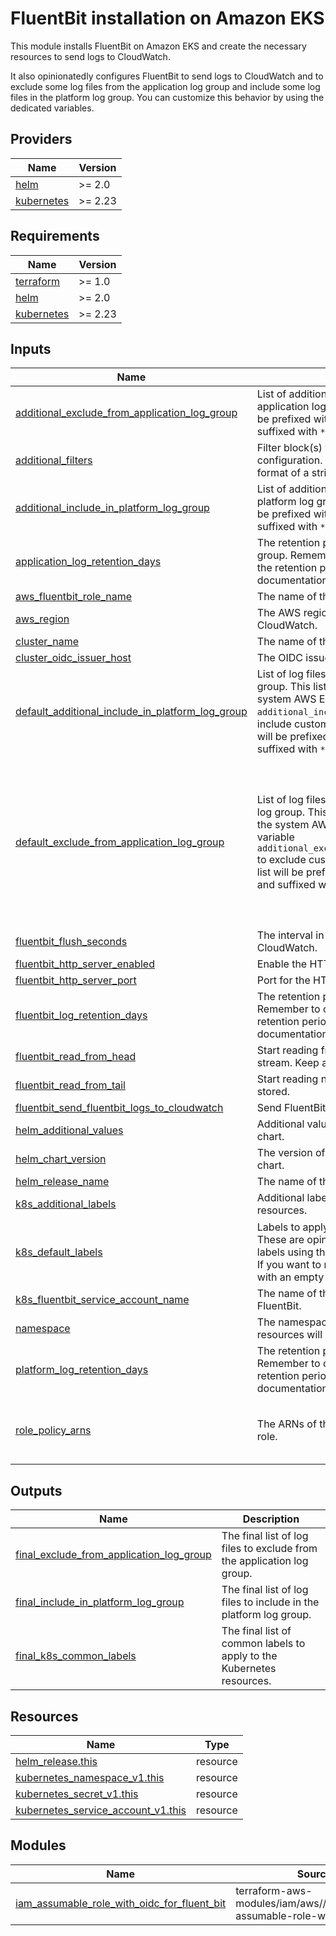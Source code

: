 # FluentBit installation on Amazon EKS

This module installs FluentBit on Amazon EKS and create the necessary resources to send logs to CloudWatch.

It also opinionatedly configures FluentBit to send logs to CloudWatch and to exclude some log files from the application log group and include some log files in the platform log group. You can customize this behavior by using the dedicated variables.

<!-- BEGIN_TF_DOCS -->
## Providers

| Name | Version |
|------|---------|
| <a name="provider_helm"></a> [helm](#provider\_helm) | >= 2.0 |
| <a name="provider_kubernetes"></a> [kubernetes](#provider\_kubernetes) | >= 2.23 |

## Requirements

| Name | Version |
|------|---------|
| <a name="requirement_terraform"></a> [terraform](#requirement\_terraform) | >= 1.0 |
| <a name="requirement_helm"></a> [helm](#requirement\_helm) | >= 2.0 |
| <a name="requirement_kubernetes"></a> [kubernetes](#requirement\_kubernetes) | >= 2.23 |

## Inputs

| Name | Description | Type | Default | Required |
|------|-------------|------|---------|:--------:|
| <a name="input_additional_exclude_from_application_log_group"></a> [additional\_exclude\_from\_application\_log\_group](#input\_additional\_exclude\_from\_application\_log\_group) | List of additional log files to exclude from the application log group. The element of this list will be prefixed with `/var/log/containers/` and suffixed with `*.log`. | `list(string)` | `[]` | no |
| <a name="input_additional_filters"></a> [additional\_filters](#input\_additional\_filters) | Filter block(s) to add to the FluentBit configuration. The filter block(s) must be in the format of a string. | `string` | `""` | no |
| <a name="input_additional_include_in_platform_log_group"></a> [additional\_include\_in\_platform\_log\_group](#input\_additional\_include\_in\_platform\_log\_group) | List of additional log files to include in the platform log group. The element of this list will be prefixed with `/var/log/containers/` and suffixed with `*.log`. | `list(string)` | `[]` | no |
| <a name="input_application_log_retention_days"></a> [application\_log\_retention\_days](#input\_application\_log\_retention\_days) | The retention period for the application log group. Remember to check the valid values for the retention period in the AWS CloudWatch documentation. | `number` | `30` | no |
| <a name="input_aws_fluentbit_role_name"></a> [aws\_fluentbit\_role\_name](#input\_aws\_fluentbit\_role\_name) | The name of the IAM role for FluentBit. | `string` | `"fluentbit"` | no |
| <a name="input_aws_region"></a> [aws\_region](#input\_aws\_region) | The AWS region used to send logs to CloudWatch. | `string` | n/a | yes |
| <a name="input_cluster_name"></a> [cluster\_name](#input\_cluster\_name) | The name of the EKS cluster. | `string` | n/a | yes |
| <a name="input_cluster_oidc_issuer_host"></a> [cluster\_oidc\_issuer\_host](#input\_cluster\_oidc\_issuer\_host) | The OIDC issuer host for the EKS cluster. | `string` | n/a | yes |
| <a name="input_default_additional_include_in_platform_log_group"></a> [default\_additional\_include\_in\_platform\_log\_group](#input\_default\_additional\_include\_in\_platform\_log\_group) | List of log files to include in the platform log group. This list is intended for the log files of the system AWS EKS applications, use the variable `additional_include_in_platform_log_group` to include custom log files. The element of this list will be prefixed with `/var/log/containers/` and suffixed with `*.log`. | `list(string)` | <pre>[<br>  "ebs-csi-controller",<br>  "ebs-csi-node",<br>  "efs-csi-controller",<br>  "efs-csi-node"<br>]</pre> | no |
| <a name="input_default_exclude_from_application_log_group"></a> [default\_exclude\_from\_application\_log\_group](#input\_default\_exclude\_from\_application\_log\_group) | List of log files to exclude from the application log group. This list is intended for the log files of the system AWS EKS applications, use the variable `additional_exclude_from_application_log_group` to exclude custom log files. The element of this list will be prefixed with `/var/log/containers/` and suffixed with `*.log`. | `list(string)` | <pre>[<br>  "aws-load-balancer-controller",<br>  "aws-node",<br>  "cluster-autoscaler-aws-cluster-autoscaler",<br>  "coredns",<br>  "ebs-csi-controller",<br>  "ebs-csi-node",<br>  "efs-csi-controller",<br>  "efs-csi-node",<br>  "kube-proxy",<br>  "metric-server-metrics-server"<br>]</pre> | no |
| <a name="input_fluentbit_flush_seconds"></a> [fluentbit\_flush\_seconds](#input\_fluentbit\_flush\_seconds) | The interval in seconds to flush the logs to CloudWatch. | `number` | `15` | no |
| <a name="input_fluentbit_http_server_enabled"></a> [fluentbit\_http\_server\_enabled](#input\_fluentbit\_http\_server\_enabled) | Enable the HTTP server for fluentbit. | `bool` | `false` | no |
| <a name="input_fluentbit_http_server_port"></a> [fluentbit\_http\_server\_port](#input\_fluentbit\_http\_server\_port) | Port for the HTTP server. | `number` | `2020` | no |
| <a name="input_fluentbit_log_retention_days"></a> [fluentbit\_log\_retention\_days](#input\_fluentbit\_log\_retention\_days) | The retention period for the FluentBit log group. Remember to check the valid values for the retention period in the AWS CloudWatch documentation. | `number` | `3` | no |
| <a name="input_fluentbit_read_from_head"></a> [fluentbit\_read\_from\_head](#input\_fluentbit\_read\_from\_head) | Start reading from the beginning of the log stream. Keep also the entries already stored. | `string` | `"Off"` | no |
| <a name="input_fluentbit_read_from_tail"></a> [fluentbit\_read\_from\_tail](#input\_fluentbit\_read\_from\_tail) | Start reading new entries. Skip entries already stored. | `string` | `"On"` | no |
| <a name="input_fluentbit_send_fluentbit_logs_to_cloudwatch"></a> [fluentbit\_send\_fluentbit\_logs\_to\_cloudwatch](#input\_fluentbit\_send\_fluentbit\_logs\_to\_cloudwatch) | Send FluentBit logs to CloudWatch. | `bool` | `true` | no |
| <a name="input_helm_additional_values"></a> [helm\_additional\_values](#input\_helm\_additional\_values) | Additional values to be passed to the Helm chart. | `list(string)` | `[]` | no |
| <a name="input_helm_chart_version"></a> [helm\_chart\_version](#input\_helm\_chart\_version) | The version of the aws-for-fluent-bit Helm chart. | `string` | `"0.1.34"` | no |
| <a name="input_helm_release_name"></a> [helm\_release\_name](#input\_helm\_release\_name) | The name of the Helm release. | `string` | `"fluentbit"` | no |
| <a name="input_k8s_additional_labels"></a> [k8s\_additional\_labels](#input\_k8s\_additional\_labels) | Additional labels to apply to the kubernetes resources. | `map(string)` | `{}` | no |
| <a name="input_k8s_default_labels"></a> [k8s\_default\_labels](#input\_k8s\_default\_labels) | Labels to apply to the kubernetes resources. These are opinionated labels, you can add more labels using the variable `additional_k8s_labels`. If you want to remove a label, you can override it with an empty map(string). | `map(string)` | <pre>{<br>  "managed-by": "terraform",<br>  "scope": "fluentbit"<br>}</pre> | no |
| <a name="input_k8s_fluentbit_service_account_name"></a> [k8s\_fluentbit\_service\_account\_name](#input\_k8s\_fluentbit\_service\_account\_name) | The name of the Kubernetes service account for FluentBit. | `string` | `"fluentbit"` | no |
| <a name="input_namespace"></a> [namespace](#input\_namespace) | The namespace in which the Fluent Bit resources will be created. | `string` | `"amazon-cloudwatch"` | no |
| <a name="input_platform_log_retention_days"></a> [platform\_log\_retention\_days](#input\_platform\_log\_retention\_days) | The retention period for the platform log group. Remember to check the valid values for the retention period in the AWS CloudWatch documentation. | `number` | `14` | no |
| <a name="input_role_policy_arns"></a> [role\_policy\_arns](#input\_role\_policy\_arns) | The ARNs of the policies to attach to the IAM role. | `list(string)` | <pre>[<br>  "arn:aws:iam::aws:policy/AWSXrayWriteOnlyAccess",<br>  "arn:aws:iam::aws:policy/CloudWatchAgentServerPolicy"<br>]</pre> | no |

## Outputs

| Name | Description |
|------|-------------|
| <a name="output_final_exclude_from_application_log_group"></a> [final\_exclude\_from\_application\_log\_group](#output\_final\_exclude\_from\_application\_log\_group) | The final list of log files to exclude from the application log group. |
| <a name="output_final_include_in_platform_log_group"></a> [final\_include\_in\_platform\_log\_group](#output\_final\_include\_in\_platform\_log\_group) | The final list of log files to include in the platform log group. |
| <a name="output_final_k8s_common_labels"></a> [final\_k8s\_common\_labels](#output\_final\_k8s\_common\_labels) | The final list of common labels to apply to the Kubernetes resources. |

## Resources

| Name | Type |
|------|------|
| [helm_release.this](https://registry.terraform.io/providers/hashicorp/helm/latest/docs/resources/release) | resource |
| [kubernetes_namespace_v1.this](https://registry.terraform.io/providers/hashicorp/kubernetes/latest/docs/resources/namespace_v1) | resource |
| [kubernetes_secret_v1.this](https://registry.terraform.io/providers/hashicorp/kubernetes/latest/docs/resources/secret_v1) | resource |
| [kubernetes_service_account_v1.this](https://registry.terraform.io/providers/hashicorp/kubernetes/latest/docs/resources/service_account_v1) | resource |

## Modules

| Name | Source | Version |
|------|--------|---------|
| <a name="module_iam_assumable_role_with_oidc_for_fluent_bit"></a> [iam\_assumable\_role\_with\_oidc\_for\_fluent\_bit](#module\_iam\_assumable\_role\_with\_oidc\_for\_fluent\_bit) | terraform-aws-modules/iam/aws//modules/iam-assumable-role-with-oidc | ~> 5.0 |


<!-- END_TF_DOCS -->
